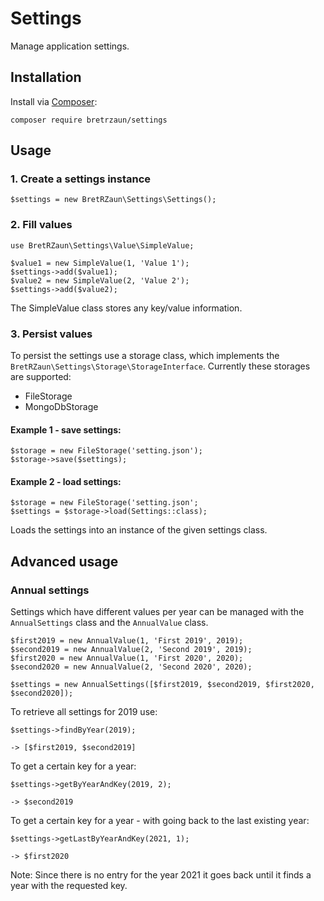 # Settings

Manage application settings.

## Installation

Install via [Composer](https://getcomposer.org):
```
composer require bretrzaun/settings
```

## Usage

### 1. Create a settings instance

```
$settings = new BretRZaun\Settings\Settings();
```

### 2. Fill values

```
use BretRZaun\Settings\Value\SimpleValue;

$value1 = new SimpleValue(1, 'Value 1');
$settings->add($value1);
$value2 = new SimpleValue(2, 'Value 2');
$settings->add($value2);
```

The SimpleValue class stores any key/value information.

### 3. Persist values

To persist the settings use a storage class, which implements the `BretRZaun\Settings\Storage\StorageInterface`.
Currently these storages are supported:

- FileStorage
- MongoDbStorage

#### Example 1 - save settings:
```
$storage = new FileStorage('setting.json');
$storage->save($settings);
```

#### Example 2 - load settings:
```
$storage = new FileStorage('setting.json';
$settings = $storage->load(Settings::class);
```

Loads the settings into an instance of the given settings class.

## Advanced usage

### Annual settings

Settings which have different values per year can be managed with the `AnnualSettings` class and the `AnnualValue` class.

```
$first2019 = new AnnualValue(1, 'First 2019', 2019);
$second2019 = new AnnualValue(2, 'Second 2019', 2019);
$first2020 = new AnnualValue(1, 'First 2020', 2020);
$second2020 = new AnnualValue(2, 'Second 2020', 2020);

$settings = new AnnualSettings([$first2019, $second2019, $first2020, $second2020]);
```

To retrieve all settings for 2019 use:

```
$settings->findByYear(2019);

-> [$first2019, $second2019]
```

To get a certain key for a year:
```
$settings->getByYearAndKey(2019, 2);

-> $second2019
```

To get a certain key for a year - with going back to the last existing year:

```
$settings->getLastByYearAndKey(2021, 1);

-> $first2020
```
Note: Since there is no entry for the year 2021 it goes back until it finds a year with the requested key.
